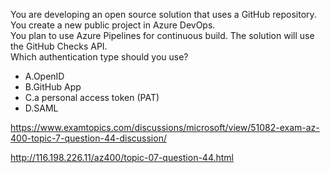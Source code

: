 You are developing an open source solution that uses a GitHub repository.<br/>You create a new public project in Azure DevOps.<br/>You plan to use Azure Pipelines for continuous build. The solution will use the GitHub Checks API.<br/>Which authentication type should you use?<br/><ul><li class="multi-choice-item"><span class="multi-choice-letter" data-choice-letter="A">A.</span>OpenID</li><li class="multi-choice-item correct-hidden"><span class="multi-choice-letter" data-choice-letter="B">B.</span>GitHub App</li><li class="multi-choice-item"><span class="multi-choice-letter" data-choice-letter="C">C.</span>a personal access token (PAT)</li><li class="multi-choice-item"><span class="multi-choice-letter" data-choice-letter="D">D.</span>SAML</li></ul><p><a href="https://www.examtopics.com/discussions/microsoft/view/51082-exam-az-400-topic-7-question-44-discussion/">https://www.examtopics.com/discussions/microsoft/view/51082-exam-az-400-topic-7-question-44-discussion/</a></p><p><a href="http://116.198.226.11/az400/topic-07-question-44.html">http://116.198.226.11/az400/topic-07-question-44.html</a></p><script src="https://giscus.app/client.js"                    data-repo="azsamples/az204"                    data-repo-id="R_kgDOMRXzDQ"                    data-category="General"                    data-category-id="DIC_kwDOMRXzDc4Cgi27"                    data-mapping="pathname"                    data-strict="1"                    data-reactions-enabled="0"                    data-emit-metadata="0"                    data-input-position="bottom"                    data-theme="preferred_color_scheme"                    data-lang="en"                    crossorigin="anonymous"                    async>                    </script>